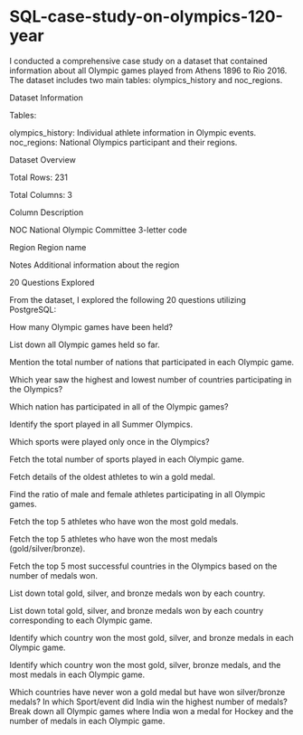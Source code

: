 # SQL-case-study-on-olympics-120-year
I conducted a comprehensive case study on a dataset that contained information about all Olympic games played from Athens 1896 to Rio 2016. The dataset includes two main tables: olympics_history and noc_regions.

Dataset Information

Tables:

olympics_history: Individual athlete information in Olympic events.
noc_regions: National Olympics participant and their regions.

Dataset Overview

Total Rows: 231

Total Columns: 3

Column	Description

NOC	National Olympic Committee 3-letter code

Region	Region name

Notes	Additional information about the region

20 Questions Explored

From the dataset, I explored the following 20 questions utilizing PostgreSQL:

How many Olympic games have been held?

List down all Olympic games held so far.

Mention the total number of nations that participated in each Olympic game.

Which year saw the highest and lowest number of countries participating in the Olympics?

Which nation has participated in all of the Olympic games?

Identify the sport played in all Summer Olympics.

Which sports were played only once in the Olympics?

Fetch the total number of sports played in each Olympic game.

Fetch details of the oldest athletes to win a gold medal.

Find the ratio of male and female athletes participating in all Olympic games.

Fetch the top 5 athletes who have won the most gold medals.

Fetch the top 5 athletes who have won the most medals (gold/silver/bronze).

Fetch the top 5 most successful countries in the Olympics based on the number of medals won.

List down total gold, silver, and bronze medals won by each country.

List down total gold, silver, and bronze medals won by each country corresponding to each Olympic game.

Identify which country won the most gold, silver, and bronze medals in each Olympic game.

Identify which country won the most gold, silver, bronze medals, and the most medals in each Olympic game.

Which countries have never won a gold medal but have won silver/bronze medals?
In which Sport/event did India win the highest number of medals?
Break down all Olympic games where India won a medal for Hockey and the number of medals in each Olympic game.
